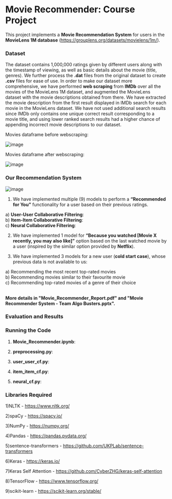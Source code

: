 # Movie Recommender: Course Project

This project implements a **Movie Recommendation System** for users in the **MovieLens 1M database** (https://grouplens.org/datasets/movielens/1m/). 

### Dataset

The dataset contains 1,000,000 ratings given by different users along with the timestamp of viewing, as well as basic details about the movie (title, genres). We further process the **.dat** files from the original dataset to create **.csv** files for ease of use. In order to make our dataset more comprehensive, we have performed **web scraping** from **IMDb** over all the movies of the MovieLens 1M dataset, and augmented the MovieLens dataset with the movie descriptions obtained from there. We have extracted the movie description from the first result displayed in IMDb search for each movie in the MovieLens dataset. We have not used additional search results since IMDb only contains one unique correct result corresponding to a movie title, and using lower ranked search results had a higher chance of appending incorrect movie descriptions to our dataset.

Movies dataframe before webscraping:

![image](https://user-images.githubusercontent.com/45795080/177042966-d3ca32f0-b093-4f28-b4b6-1dd16305a9f7.png)

Movies dataframe after webscraping:

![image](https://user-images.githubusercontent.com/45795080/177042953-162b7276-04bc-4e53-b3d2-ca57961e735f.png)


### Our Recommendation System

![image](https://user-images.githubusercontent.com/45795080/177255738-156171e3-c9d1-4686-b84a-9bcadde4ea05.png)
<br/>

1. We have implemented multiple (9) models to perform a **“Recommended for You”** functionality for a user based on their previous ratings.

a) **User-User Collaborative Filtering**: 
<br/>
b) **Item-Item Collaborative Filtering**: 
<br/>
c) **Neural Collaborative Filtering**:
<br/>

2. We have implemented 1 model for **“Because you watched [Movie X recently, you may also like]”** option based on the last watched movie by a user (inspired by the similar option provided by **Netflix**).

3. We have implemented 3 models for a new user (**cold start case**), whose previous data is not available to us:
 
a) Recommending the most recent top-rated movies <br/>
b) Recommending movies similar to their favourite movie <br/>
c) Recommending top-rated movies of a genre of their choice <br/><br/>

**More details in "Movie_Recommender_Report.pdf" and "Movie Recommender System - Team Algo Busters.pptx".**

### Evaluation and Results


### Running the Code

1. **Movie_Recommender.ipynb**:<br/>

2. **preprocessing.py**:<br/>

3. **user_user_cf.py**:<br/>

4. **item_item_cf.py**:<br/>

5. **neural_cf.py**:<br/>

### Libraries Required

1)NLTK - https://www.nltk.org/ 

2)spaCy - https://spacy.io/ 

3)NumPy - https://numpy.org/ 

4)Pandas - https://pandas.pydata.org/ 

5)sentence-transformers - https://github.com/UKPLab/sentence-transformers

6)Keras - https://keras.io/ 

7)Keras Self Attention - https://github.com/CyberZHG/keras-self-attention

8)TensorFlow - https://www.tensorflow.org/ 

9)scikit-learn - https://scikit-learn.org/stable/ 
